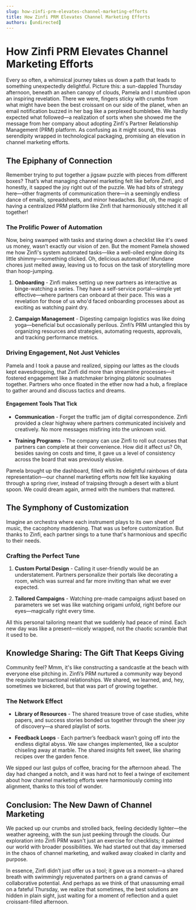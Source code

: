 ```yaml
---
slug: how-zinfi-prm-elevates-channel-marketing-efforts
title: How Zinfi PRM Elevates Channel Marketing Efforts
authors: [undirected]
---
```



# How Zinfi PRM Elevates Channel Marketing Efforts

Every so often, a whimsical journey takes us down a path that leads to something unexpectedly delightful. Picture this: a sun-dappled Thursday afternoon, beneath an ashen canopy of clouds, Pamela and I stumbled upon an inspiring revelation. There we were, fingers sticky with crumbs from what might have been the best croissant on our side of the planet, when an email notification buzzed in her bag like a perplexed bumblebee. We hardly expected what followed—a realization of sorts when she showed me the message from her company about adopting Zinfi's Partner Relationship Management (PRM) platform. As confusing as it might sound, this was serendipity wrapped in technological packaging, promising an elevation in channel marketing efforts.

## The Epiphany of Connection

Remember trying to put together a jigsaw puzzle with pieces from different boxes? That’s what managing channel marketing felt like before Zinfi, and honestly, it sapped the joy right out of the puzzle. We had bits of strategy here—other fragments of communication there—in a seemingly endless dance of emails, spreadsheets, and minor headaches. But, oh, the magic of having a centralized PRM platform like Zinfi that harmoniously stitched it all together!

### The Prolific Power of Automation

Now, being swamped with tasks and staring down a checklist like it's owed us money, wasn’t exactly our vision of zen. But the moment Pamela showed me how Zinfi's system automated tasks—like a well-oiled engine doing its little shimmy—something clicked. Oh, delicious automation! Mundane chores just melted away, leaving us to focus on the task of storytelling more than hoop-jumping. 

1. **Onboarding** - Zinfi makes setting up new partners as interactive as binge-watching a series. They have a self-service portal—simple yet effective—where partners can onboard at their pace. This was a revelation for those of us who'd faced onboarding processes about as exciting as watching paint dry. 

2. **Campaign Management** - Digesting campaign logistics was like doing yoga—beneficial but occasionally perilous. Zinfi’s PRM untangled this by organizing resources and strategies, automating requests, approvals, and tracking performance metrics.

### Driving Engagement, Not Just Vehicles

Pamela and I took a pause and realized, sipping our lattes as the clouds kept eavesdropping, that Zinfi did more than streamline processes—it fostered engagement like a matchmaker bringing platonic soulmates together. Partners who once floated in the ether now had a hub, a fireplace to gather around and discuss tactics and dreams. 

#### Engagement Tools That Tick

- **Communication** - Forget the traffic jam of digital correspondence. Zinfi provided a clear highway where partners communicated incisively and creatively. No more messages misfiring into the unknown void.

- **Training Programs** - The company can use Zinfi to roll out courses that partners can complete at their convenience. How did it affect us? Oh, besides saving on costs and time, it gave us a level of consistency across the board that was previously elusive.

Pamela brought up the dashboard, filled with its delightful rainbows of data representation—our channel marketing efforts now felt like kayaking through a spring river, instead of traipsing through a desert with a blunt spoon. We could dream again, armed with the numbers that mattered.

## The Symphony of Customization

Imagine an orchestra where each instrument plays to its own sheet of music, the cacophony maddening. That was us before customization. But thanks to Zinfi, each partner sings to a tune that's harmonious and specific to their needs.

### Crafting the Perfect Tune

1. **Custom Portal Design** - Calling it user-friendly would be an understatement. Partners personalize their portals like decorating a room, which was surreal and far more inviting than what we ever expected.

2. **Tailored Campaigns** - Watching pre-made campaigns adjust based on parameters we set was like watching origami unfold, right before our eyes—magically right every time.

All this personal tailoring meant that we suddenly had peace of mind. Each new day was like a present—nicely wrapped, not the chaotic scramble that it used to be.

## Knowledge Sharing: The Gift That Keeps Giving

Community feel? Mmm, it's like constructing a sandcastle at the beach with everyone else pitching in. Zinfi’s PRM nurtured a community way beyond the requisite transactional relationships. We shared, we learned, and, hey, sometimes we bickered, but that was part of growing together.

### The Network Effect

- **Library of Resources** - The shared treasure trove of case studies, white papers, and success stories bonded us together through the sheer joy of discovery—a shared playlist of sorts. 

- **Feedback Loops** - Each partner’s feedback wasn’t going off into the endless digital abyss. We saw changes implemented, like a sculptor chiseling away at marble. The shared insights felt sweet, like sharing recipes over the garden fence.

We sipped our last gulps of coffee, bracing for the afternoon ahead. The day had changed a notch, and it was hard not to feel a twinge of excitement about how channel marketing efforts were harmoniously coming into alignment, thanks to this tool of wonder.

## Conclusion: The New Dawn of Channel Marketing

We packed up our crumbs and strolled back, feeling decidedly lighter—the weather agreeing, with the sun just peeking through the clouds. Our exploration into Zinfi PRM wasn't just an exercise for checklists; it painted our world with broader possibilities. We had started out that day immersed in the chaos of channel marketing, and walked away cloaked in clarity and purpose.

In essence, Zinfi didn’t just offer us a tool; it gave us a moment—a shared breath with swimmingly rejuvenated partners on a grand canvas of collaborative potential. And perhaps as we think of that unassuming email on a fateful Thursday, we realize that sometimes, the best solutions are hidden in plain sight, just waiting for a moment of reflection and a quiet croissant-filled afternoon.